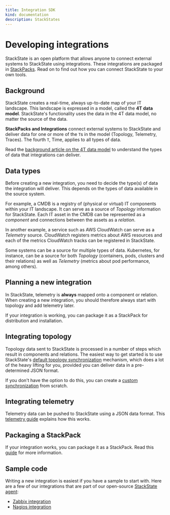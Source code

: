 ```yaml
---
title: Integration SDK
kind: documentation
description: StackStates
---
```


# Developing integrations

StackState is an open platform that allows anyone to connect external systems to StackState using integrations. These integrations are packaged in [StackPacks](https://github.com/mpvvliet/stackstate-docs/tree/0f69067c340456b272cfe50e249f4f4ee680f8d9/integrations/introduction/README.md). Read on to find out how you can connect StackState to your own tools.

## Background

StackState creates a real-time, always up-to-date map of your IT landscape. This landscape is expressed in a model, called the **4T data model**. StackState's functionality uses the data in the 4T data model, no matter the source of the data.

**StackPacks and Integrations** connect external systems to StackState and deliver data for one or more of the `T`s in the model \(Topology, Telemetry, Traces\). The fourth `T`, Time, applies to all types of data.

Read the [background article on the 4T data model](https://www.stackstate.com/product/under-the-hood/) to understand the types of data that integrations can deliver.

## Data types

Before creating a new integration, you need to decide the type\(s\) of data the integration will deliver. This depends on the types of data available in the source system.

For example, a CMDB is a registry of \(physical or virtual\) IT components within your IT landscape. It can serve as a source of _Topology_ information for StackState. Each IT asset in the CMDB can be represented as a _component_ and connections between the assets as a _relation_.

In another example, a service such as AWS CloudWatch can serve as a _Telemetry_ source. CloudWatch registers metrics about AWS resources and each of the metrics CloudWatch tracks can be registered in StackState.

Some systems can be a source for multiple types of data. Kubernetes, for instance, can be a source for both _Topology_ \(containers, pods, clusters and their relations\) as well as _Telemetry_ \(metrics about pod performance, among others\).

## Planning a new integration

In StackState, telemetry is **always** mapped onto a component or relation. When creating a new integration, you should therefore always start with topology and add telemetry later.

If your integration is working, you can package it as a StackPack for distribution and installation.

## Integrating topology

Topology data sent to StackState is processed in a number of steps which result in components and relations. The easiest way to get started is to use StackState's [default topology synchronization](../../configure/default_topology_synchronization.md) mechanism, which does a lot of the heavy lifting for you, provided you can deliver data in a pre-determined JSON format.

If you don't have the option to do this, you can create a [custom synchronization](../../integrations/available_stackpacks/customsync.md) from scratch.

## Integrating telemetry

Telemetry data can be pushed to StackState using a JSON data format. This [telemetry guide](../../configure/send_telemetry.md) explains how this works.

## Packaging a StackPack

If your integration works, you can package it as a StackPack. Read this [guide](../stackpack/prepare_package.md) for more information.

## Sample code

Writing a new integration is easiest if you have a sample to start with. Here are a few of our integrations that are part of our open-source [StackState agent](https://github.com/StackVista/sts-agent-integrations-core):

* [Zabbix integration](https://github.com/StackVista/sts-agent-integrations-core/blob/master/zabbix/check.py)
* [Nagios integration](https://github.com/StackVista/sts-agent-integrations-core/blob/master/nagios/check.py)

